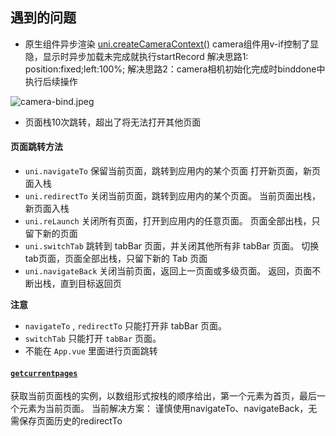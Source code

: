 ## 遇到的问题
- 原生组件异步渲染
[uni.createCameraContext()](https://uniapp.dcloud.io/api/media/camera-context.html#createcameracontext)
camera组件用v-if控制了显隐，显示时异步加载未完成就执行startRecord
解决思路1: position:fixed;left:100%;
解决思路2：camera相机初始化完成时binddone中执行后续操作

![camera-bind.jpeg](https://cdn.calamus.xyz/uni/camera-bind.jpeg)

- 页面栈10次跳转，超出了将无法打开其他页面

#### 页面跳转方法
- `uni.navigateTo` 保留当前页面，跳转到应用内的某个页面
打开新页面，新页面入栈
- `uni.redirectTo` 关闭当前页面，跳转到应用内的某个页面。
当前页面出栈，新页面入栈
- `uni.reLaunch` 关闭所有页面，打开到应用内的任意页面。
页面全部出栈，只留下新的页面
- `uni.switchTab` 跳转到 tabBar 页面，并关闭其他所有非 tabBar 页面。
切换tab页面，页面全部出栈，只留下新的 Tab 页面
- `uni.navigateBack` 关闭当前页面，返回上一页面或多级页面。
返回，页面不断出栈，直到目标返回页

**注意**
-  `navigateTo` ,  `redirectTo`  只能打开非 tabBar 页面。
-  `switchTab`  只能打开  `tabBar`  页面。
- 不能在  `App.vue`  里面进行页面跳转

#### [`getcurrentpages`](https://uniapp.dcloud.io/api/window/window.html#getcurrentpages)
获取当前页面栈的实例，以数组形式按栈的顺序给出，第一个元素为首页，最后一个元素为当前页面。
当前解决方案：
谨慎使用navigateTo、navigateBack，无需保存页面历史的redirectTo



